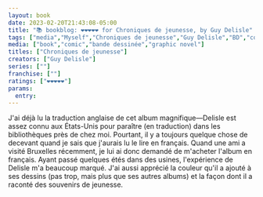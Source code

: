 ```yaml
---
layout: book
date: 2023-02-20T21:43:08-05:00
title: "📚 bookblog: ❤️❤️❤️❤️❤️ for Chroniques de jeunesse, by Guy Delisle"
tags: ["media","Myself","Chroniques de jeunesse","Guy Delisle","BD","comics"]
media: ["book","comic","bande dessinée","graphic novel"]
titles: ["Chroniques de jeunesse"]
creators: ["Guy Delisle"]
series: [""]
franchise: [""]
ratings: ["❤️❤️❤️❤️❤️"]
params:
  entry:
---
```

J'ai déjà lu la traduction anglaise de cet album magnifique—Delisle est assez connu aux États-Unis pour paraître (en traduction) dans les bibliothèques près de chez moi. Pourtant, il y a toujours quelque chose de decevant quand je sais que j'aurais lu le lire en français. Quand une ami a visité Bruxelles récemment, je lui ai donc demandé de m'acheter l'album en français. Ayant passé quelques étés dans des usines, l'expérience de Delisle m'a beaucoup marqué. J'ai aussi apprécié la couleur qu'il a ajouté à ses dessins (pas trop, mais plus que ses autres albums) et la façon dont il a raconté des souvenirs de jeunesse.
